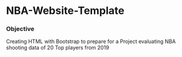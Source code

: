 # NBA-Website-Template

### Objective

Creating HTML with Bootstrap to prepare for a Project evaluating NBA shooting data of 20 Top players from 2019
